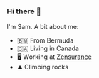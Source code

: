 ### Hi there 👋

I'm Sam. A bit about me:

- 🇧🇲 From Bermuda
- 🇨🇦 Living in Canada
- 🖥 Working at [Zensurance](https://www.zensurance.com/)
- ⛰ Climbing rocks


<!--
**samkessaram/samkessaram** is a ✨ _special_ ✨ repository because its `README.md` (this file) appears on your GitHub profile.

Here are some ideas to get you started:

- 🔭 I’m currently working on ...
- 🌱 I’m currently learning ...
- 👯 I’m looking to collaborate on ...
- 🤔 I’m looking for help with ...
- 💬 Ask me about ...
- 📫 How to reach me: ...
- 😄 Pronouns: ...
- ⚡ Fun fact: ...
-->

